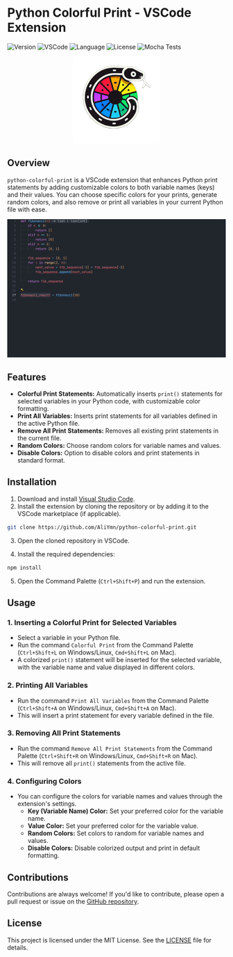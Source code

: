 
# Python Colorful Print - VSCode Extension

![Version](https://img.shields.io/badge/version-0.1.6-blue)
![VSCode](https://img.shields.io/badge/VSCode-1.75.0+-brightgreen.svg)
![Language](https://img.shields.io/badge/language-JavaScript-yellow)
![License](https://img.shields.io/badge/license-MIT-green)
![Mocha Tests](https://img.shields.io/badge/tests-passing-brightgreen)


<p align="center">
  <img src="https://github.com/AliYmn/python-colorful-print/raw/main/images/logo.png" alt="FFB Logo" width="200" height="200">
</p>

## Overview

`python-colorful-print` is a VSCode extension that enhances Python print statements by adding customizable colors to both variable names (keys) and their values. You can choose specific colors for your prints, generate random colors, and also remove or print all variables in your current Python file with ease.

<p align="center">
  <img src="https://github.com/AliYmn/python-colorful-print/raw/main/images/pcp-demo.gif" alt="FFB Logo">
</p>

## Features

- **Colorful Print Statements:** Automatically inserts `print()` statements for selected variables in your Python code, with customizable color formatting.
- **Print All Variables:** Inserts print statements for all variables defined in the active Python file.
- **Remove All Print Statements:** Removes all existing print statements in the current file.
- **Random Colors:** Choose random colors for variable names and values.
- **Disable Colors:** Option to disable colors and print statements in standard format.

## Installation

1. Download and install [Visual Studio Code](https://code.visualstudio.com/).
2. Install the extension by cloning the repository or by adding it to the VSCode marketplace (if applicable).

```bash
git clone https://github.com/AliYmn/python-colorful-print.git
```

3. Open the cloned repository in VSCode.

4. Install the required dependencies:

```bash
npm install
```

5. Open the Command Palette (`Ctrl+Shift+P`) and run the extension.

## Usage

### 1. Inserting a Colorful Print for Selected Variables

- Select a variable in your Python file.
- Run the command `Colorful Print` from the Command Palette (`Ctrl+Shift+L` on Windows/Linux, `Cmd+Shift+L` on Mac).
- A colorized `print()` statement will be inserted for the selected variable, with the variable name and value displayed in different colors.

### 2. Printing All Variables

- Run the command `Print All Variables` from the Command Palette (`Ctrl+Shift+A` on Windows/Linux, `Cmd+Shift+A` on Mac).
- This will insert a print statement for every variable defined in the file.

### 3. Removing All Print Statements

- Run the command `Remove All Print Statements` from the Command Palette (`Ctrl+Shift+R` on Windows/Linux, `Cmd+Shift+R` on Mac).
- This will remove all `print()` statements from the active file.

### 4. Configuring Colors

- You can configure the colors for variable names and values through the extension's settings.
  - **Key (Variable Name) Color:** Set your preferred color for the variable name.
  - **Value Color:** Set your preferred color for the variable value.
  - **Random Colors:** Set colors to random for variable names and values.
  - **Disable Colors:** Disable colorized output and print in default formatting.

## Contributions

Contributions are always welcome! If you'd like to contribute, please open a pull request or issue on the [GitHub repository](https://github.com/AliYmn/python-colorful-print).

## License

This project is licensed under the MIT License. See the [LICENSE](./LICENSE) file for details.
